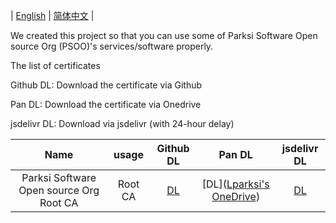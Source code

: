 | [English](https://github.com/Parksi-Software-Open-source-Org/certificate/blob/master/README.md) | [简体中文](https://github.com/Parksi-Software-Open-source-Org/certificate/blob/master/README-zh_cn.md) |

We created this project so that you can use some of Parksi Software Open source Org (PSOO)'s services/software properly.

The list of certificates

Github DL: Download the certificate via Github

Pan DL: Download the certificate via Onedrive

jsdelivr DL: Download via jsdelivr (with 24-hour delay)

|                  Name                   |  usage  |                          Github DL                           |                            Pan DL                            |                         jsdelivr DL                          |
| :-------------------------------------: | :-----: | :----------------------------------------------------------: | :----------------------------------------------------------: | :----------------------------------------------------------: |
| Parksi Software Open source Org Root CA | Root CA | [DL](https://github.com/Parksi-Software-Open-source-Org/certificate/Parksi_Software_Open_source_Org_Root_CA.crt) | [DL]([Lparksi's OneDrive](https://pan.parksi.top/others/PSOO/crt/Parksi_Software_Open_source_Org_Root_CA.crt)) | [DL](https://cdn.jsdelivr.net/gh/Parksi-Software-Open-source-Org/certificate/Parksi_Software_Open_source_Org_Root_CA.crt) |

